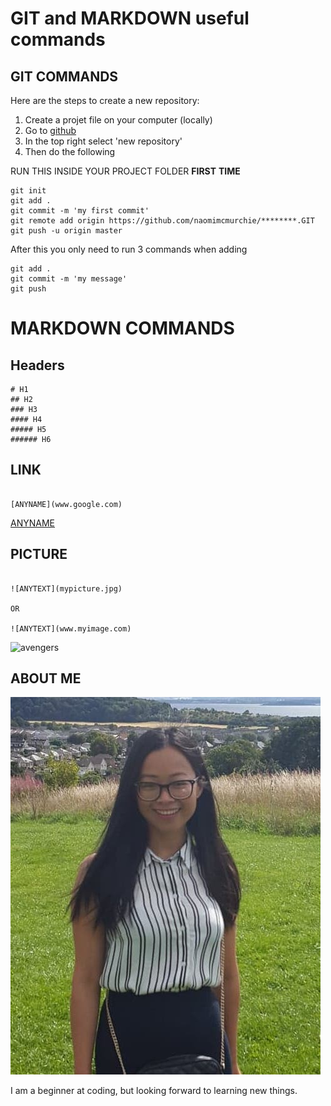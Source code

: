 # GIT and MARKDOWN  useful commands 



## GIT COMMANDS

Here are the steps to create a new repository:

1. Create a projet file on your computer (locally) 
2. Go to [github](www.github.com)
3. In the top right select 'new repository'
4. Then do the following 

RUN THIS INSIDE YOUR PROJECT FOLDER **FIRST** **TIME**
```
git init
git add .
git commit -m 'my first commit'
git remote add origin https://github.com/naomimcmurchie/********.GIT
git push -u origin master 
```

After this you only need to run 3 commands when adding 
```
git add .
git commit -m 'my message'
git push
``` 


# MARKDOWN COMMANDS

## Headers

```
# H1
## H2
### H3
#### H4
##### H5
###### H6
```

## LINK 


```

[ANYNAME](www.google.com)

```

[ANYNAME](www.google.com)

## PICTURE

```

![ANYTEXT](mypicture.jpg)

OR

![ANYTEXT](www.myimage.com)

```

![avengers](https://static.gamespot.com/uploads/scale_super/1578/15789737/3515432-endgamedek.jpg)


## ABOUT ME

![me](me.jpg)

I am a beginner at coding, but looking forward to learning new things. 